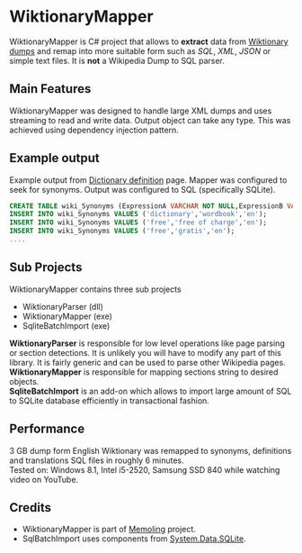 WiktionaryMapper 
================ 
 
WiktionaryMapper is C# project that allows to **extract** data from 
[Wiktionary](en.wiktionary.org/) [dumps](http://dumps.wikimedia.org/enwiktionary/) 
and remap into more suitable form such as *SQL*, *XML*, *JSON* or simple text files.
It is **not** a Wikipedia Dump to SQL parser.

Main Features 
------------- 
WiktionaryMapper was designed to handle large XML dumps and uses streaming to read and write data.
Output object can take any type. This was achieved using dependency injection pattern. 

Example output 
-------------- 
Example output from [Dictionary definition](http://en.wiktionary.org/w/index.php?title=dictionary) page.
Mapper was configured to seek for synonyms. 
Output was configured to SQL (specifically SQLite).
```SQL 
CREATE TABLE wiki_Synonyms (ExpressionA VARCHAR NOT NULL,ExpressionB VARCHAR NOT NULL,Language VARCHAR NOT NULL); 
INSERT INTO wiki_Synonyms VALUES ('dictionary','wordbook','en'); 
INSERT INTO wiki_Synonyms VALUES ('free','free of charge','en'); 
INSERT INTO wiki_Synonyms VALUES ('free','gratis','en'); 
.... 
``` 

Sub Projects 
------------ 
WiktionaryMapper contains three sub projects 
* WiktionaryParser (dll)
* WiktionaryMapper (exe)
* SqliteBatchImport (exe)

**WiktionaryParser** is responsible for low level operations like page parsing or section detections.
It is unlikely you will have to modify any part of this library.
It is fairly generic and can be used to parse other Wikipedia pages.  
**WiktionaryMapper** is responsible for mapping sections string to desired objects.  
**SqliteBatchImport** is an add-on which allows to import large amount of SQL to SQLite database efficiently in transactional fashion.  
 
Performance 
----------- 
3 GB dump form English Wiktionary was remapped to synonyms, definitions and translations SQL files in roughly 6 minutes.  
Tested on: Windows 8.1, Intel i5-2520, Samsung SSD 840 while watching video on YouTube. 
 
Credits 
------- 
* WiktionaryMapper is part of [Memoling](http://memoling.com) project. 
* SqlBatchImport uses components from [System.Data.SQLite](http://system.data.sqlite.org/). 
